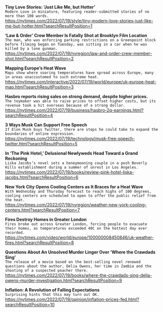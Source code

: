 **Tiny Love Stories: ‘Just Like Me, but Hotter’**\
`Modern Love in miniature, featuring reader-submitted stories of no more than 100 words.`\
https://nytimes.com/2022/07/19/style/tiny-modern-love-stories-just-like-me-but-hotter.html?searchResultPosition=1

**‘Law & Order’ Crew Member Is Fatally Shot at Brooklyn Film Location**\
`The man, who was enforcing parking restrictions on a Greenpoint block before filming began on Tuesday, was sitting in a car when he was killed by a lone gunman.`\
https://nytimes.com/2022/07/19/nyregion/law-and-order-crew-member-shot.html?searchResultPosition=2

**Mapping Europe’s Heat Wave**\
`Maps show where soaring temperatures have spread across Europe, many in areas unaccustomed to such extreme heat.`\
https://nytimes.com/interactive/2022/07/19/world/europe/uk-europe-heat-map.html?searchResultPosition=3

**Hasbro reports rising sales on strong demand, despite higher prices.**\
`The toymaker was able to raise prices to offset higher costs, but its revenue took a hit overseas because of a strong dollar.`\
https://nytimes.com/2022/07/19/business/hasbro-2q-earnings.html?searchResultPosition=4

**3 Ways Musk Can Support Free Speech**\
`If Elon Musk buys Twitter, there are steps he could take to expand the boundaries of online expression.`\
https://nytimes.com/2022/07/19/technology/musk-free-speech-twitter.html?searchResultPosition=5

**In ‘The Pink Hotel,’ Delusional Newlyweds Head Toward a Grand Reckoning**\
`Liska Jacobs’s novel sets a honeymooning couple in a posh Beverly Hills establishment during a summer of unrest in Los Angeles.`\
https://nytimes.com/2022/07/19/books/review-pink-hotel-liska-jacobs.html?searchResultPosition=6

**New York City Opens Cooling Centers as It Braces for a Heat Wave**\
`With Wednesday and Thursday forecast to reach highs of 100 degrees, cooling centers are scheduled to open to offer the public relief from the heat.`\
https://nytimes.com/2022/07/19/nyregion/weather-new-york-cooling-centers.html?searchResultPosition=7

**Fires Destroy Homes in Greater London**\
`Fires broke out across Greater London, forcing people to evacuate their homes, as temperatures exceeded 40C on the hottest day ever recorded.`\
https://nytimes.com/video/world/europe/100000008450846/uk-weather-fires.html?searchResultPosition=8

**Questions About An Unsolved Murder Linger Over ‘Where the Crawdads Sing’**\
`The release of a movie based on the best-selling novel renewed questions about the author, Delia Owens, her time in Zambia and the shooting of a suspected poacher there.`\
https://nytimes.com/2022/07/19/books/where-the-crawdads-sing-delia-owens-murder-investigation.html?searchResultPosition=9

**Inflation: A Revolution of Falling Expectations**\
`Surprising hints that this may turn out OK.`\
https://nytimes.com/2022/07/19/opinion/inflation-prices-fed.html?searchResultPosition=10


